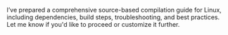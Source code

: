 I’ve prepared a comprehensive source-based compilation guide for Linux, including dependencies, build steps, troubleshooting, and best practices. Let me know if you'd like to proceed or customize it further.
